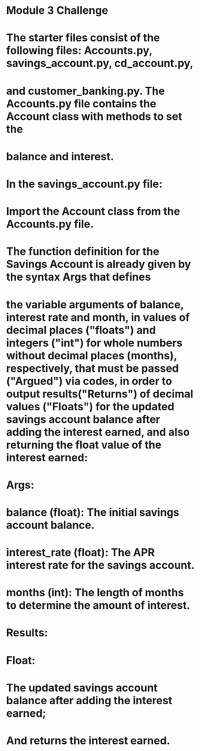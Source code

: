 # Module 3 Challenge
# The starter files consist of the following files: Accounts.py, savings_account.py, cd_account.py, 
# and customer_banking.py. The Accounts.py file contains the Account class with methods to set the 
# balance and interest.
# In the savings_account.py file: 
# Import the Account class from the Accounts.py file.
# The function definition for the Savings Account is already given by the syntax Args that defines 
# the variable arguments of balance, interest rate and month, in values of decimal places ("floats") and integers ("int") for whole numbers without decimal places (months), respectively, that must be passed ("Argued") via codes, in order to output results("Returns") of decimal values ("Floats") for the updated savings account balance after adding the interest earned, and also returning the float value of the interest earned: 
# Args:
#   balance (float): The initial savings account balance.
#   interest_rate (float): The APR interest rate for the savings account.
#   months (int): The length of months to determine the amount of interest.
# Results:
#   Float: 
#   The updated savings account balance after adding the interest earned;
#   And returns the interest earned.
        